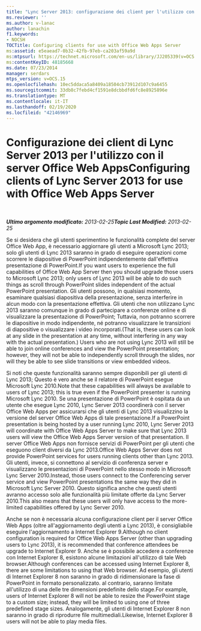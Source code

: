 ```yaml
---
title: "Lync Server 2013: configurazione dei client per l'utilizzo con il server Office Web Apps"
ms.reviewer: ''
ms.author: v-lanac
author: lanachin
f1.keywords:
- NOCSH
TOCTitle: Configuring clients for use with Office Web Apps Server
ms:assetid: e5eaead7-0b32-42fb-97eb-ca203af59a9d
ms:mtpsurl: https://technet.microsoft.com/en-us/library/JJ205339(v=OCS.15)
ms:contentKeyID: 48185668
ms.date: 07/23/2014
manager: serdars
mtps_version: v=OCS.15
ms.openlocfilehash: 10ec5ddaca5a8409a18504cb73912d107c9a6455
ms.sourcegitcommit: 33db8c7febd4cf1591e8dcbbdfd6fc8e8925896e
ms.translationtype: MT
ms.contentlocale: it-IT
ms.lasthandoff: 02/19/2020
ms.locfileid: "42146969"
---
```

<div data-xmlns="http://www.w3.org/1999/xhtml">

<div class="topic" data-xmlns="http://www.w3.org/1999/xhtml" data-msxsl="urn:schemas-microsoft-com:xslt" data-cs="http://msdn.microsoft.com/">

<div data-asp="https://msdn2.microsoft.com/asp">

# <a name="configuring-clients-of-lync-server-2013-for-use-with-office-web-apps-server"></a><span data-ttu-id="de66d-102">Configurazione dei client di Lync Server 2013 per l'utilizzo con il server Office Web Apps</span><span class="sxs-lookup"><span data-stu-id="de66d-102">Configuring clients of Lync Server 2013 for use with Office Web Apps Server</span></span>

</div>

<div id="mainSection">

<div id="mainBody">

<span> </span>

<span data-ttu-id="de66d-103">_**Ultimo argomento modificato:** 2013-02-25_</span><span class="sxs-lookup"><span data-stu-id="de66d-103">_**Topic Last Modified:** 2013-02-25_</span></span>

<span data-ttu-id="de66d-104">Se si desidera che gli utenti sperimentino le funzionalità complete del server Office Web App, è necessario aggiornare gli utenti a Microsoft Lync 2013; solo gli utenti di Lync 2013 saranno in grado di eseguire operazioni come scorrere le diapositive di PowerPoint indipendentemente dall'effettiva presentazione di PowerPoint.</span><span class="sxs-lookup"><span data-stu-id="de66d-104">If you want users to experience the full capabilities of Office Web App Server then you should upgrade those users to Microsoft Lync 2013; only users of Lync 2013 will be able to do such things as scroll through PowerPoint slides independent of the actual PowerPoint presentation.</span></span> <span data-ttu-id="de66d-105">Gli utenti possono, in qualsiasi momento, esaminare qualsiasi diapositiva della presentazione, senza interferire in alcun modo con la presentazione effettiva. Gli utenti che non utilizzano Lync 2013 saranno comunque in grado di partecipare a conferenze online e di visualizzare la presentazione di PowerPoint; Tuttavia, non potranno scorrere le diapositive in modo indipendente, né potranno visualizzare le transizioni di diapositive o visualizzare i video incorporati.</span><span class="sxs-lookup"><span data-stu-id="de66d-105">(That is, these users can look at any slide in the presentation at any time, without interfering in any way with the actual presentation.) Users who are not using Lync 2013 will still be able to join online conferences and view the PowerPoint presentation; however, they will not be able to independently scroll through the slides, nor will they be able to see slide transitions or view embedded videos.</span></span>

<span data-ttu-id="de66d-106">Si noti che queste funzionalità saranno sempre disponibili per gli utenti di Lync 2013; Questo è vero anche se il relatore di PowerPoint esegue Microsoft Lync 2010.</span><span class="sxs-lookup"><span data-stu-id="de66d-106">Note that these capabilities will always be available to users of Lync 2013; this is true even if the PowerPoint presenter is running Microsoft Lync 2010.</span></span> <span data-ttu-id="de66d-107">Se una presentazione di PowerPoint è ospitata da un utente che esegue Lync 2010, Lync Server 2013 coordinerà con il server Office Web Apps per assicurarsi che gli utenti di Lync 2013 visualizzino la versione del server Office Web Apps di tale presentazione.</span><span class="sxs-lookup"><span data-stu-id="de66d-107">If a PowerPoint presentation is being hosted by a user running Lync 2010, Lync Server 2013 will coordinate with Office Web Apps Server to make sure that Lync 2013 users will view the Office Web Apps Server version of that presentation.</span></span> <span data-ttu-id="de66d-108">Il server Office Web Apps non fornisce servizi di PowerPoint per gli utenti che eseguono client diversi da Lync 2013.</span><span class="sxs-lookup"><span data-stu-id="de66d-108">Office Web Apps Server does not provide PowerPoint services for users running clients other than Lync 2013.</span></span> <span data-ttu-id="de66d-109">Gli utenti, invece, si connettono al servizio di conferenza server e visualizzano le presentazioni di PowerPoint nello stesso modo in Microsoft Lync Server 2010.</span><span class="sxs-lookup"><span data-stu-id="de66d-109">Instead, those users connect to the Conferencing server service and view PowerPoint presentations the same way they did in Microsoft Lync Server 2010.</span></span> <span data-ttu-id="de66d-110">Questo significa anche che questi utenti avranno accesso solo alle funzionalità più limitate offerte da Lync Server 2010.</span><span class="sxs-lookup"><span data-stu-id="de66d-110">This also means that these users will only have access to the more-limited capabilities offered by Lync Server 2010.</span></span>

<span data-ttu-id="de66d-111">Anche se non è necessaria alcuna configurazione client per il server Office Web Apps (oltre all'aggiornamento degli utenti a Lync 2013), è consigliabile eseguire l'aggiornamento a Internet Explorer 9.</span><span class="sxs-lookup"><span data-stu-id="de66d-111">Although no client configuration is required for Office Web Apps Server (other than upgrading users to Lync 2013), it is recommended that conference attendees be upgrade to Internet Explorer 9.</span></span> <span data-ttu-id="de66d-112">Anche se è possibile accedere a conferenze con Internet Explorer 8, esistono alcune limitazioni all'utilizzo di tale Web browser.</span><span class="sxs-lookup"><span data-stu-id="de66d-112">Although conferences can be accessed using Internet Explorer 8, there are some limitations to using that Web browser.</span></span> <span data-ttu-id="de66d-113">Ad esempio, gli utenti di Internet Explorer 8 non saranno in grado di ridimensionare la fase di PowerPoint in formato personalizzato. al contrario, saranno limitate all'utilizzo di una delle tre dimensioni predefinite dello stage.</span><span class="sxs-lookup"><span data-stu-id="de66d-113">For example, users of Internet Explorer 8 will not be able to resize the PowerPoint stage to a custom size; instead, they will be limited to using one of three predefined stage sizes.</span></span> <span data-ttu-id="de66d-114">Analogamente, gli utenti di Internet Explorer 8 non saranno in grado di riprodurre file multimediali.</span><span class="sxs-lookup"><span data-stu-id="de66d-114">Likewise, Internet Explorer 8 users will not be able to play media files.</span></span>

</div>

<span> </span>

</div>

</div>

</div>

